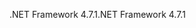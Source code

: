 <span data-ttu-id="e3be3-101">.NET Framework 4.7.1</span><span class="sxs-lookup"><span data-stu-id="e3be3-101">.NET Framework 4.7.1</span></span>
